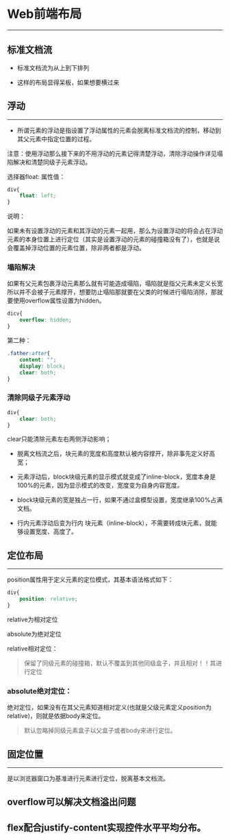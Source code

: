 # Web前端布局

---

## 标准文档流

* 标准文档流为从上到下排列

* 这样的布局显得呆板，如果想要横过来







## 浮动

---

* 所谓元素的浮动是指设置了浮动属性的元素会脱离标准文档流的控制，移动到其父元素中指定位置的过程。

注意：使用浮动那么接下来的不用浮动的元素记得清楚浮动，清除浮动操作详见塌陷解决和清楚同级子元素浮动。

选择器float: 属性值：

```css
div{
    float: left;
}
```

说明：

如果未有设置浮动的元素和其浮动的元素一起用，那么为设置浮动的将会占在浮动元素的本身位置上进行定位（其实是设置浮动的元素的碰撞箱没有了），也就是说会覆盖掉浮动位置的元素位置，除非两者都是浮动。

### 塌陷解决

如果有父元素包裹浮动元素那么就有可能造成塌陷，塌陷就是指父元素未定义长宽所以并不会被子元素撑开，想要防止塌陷那就要在父类的时候进行塌陷消除，那就要使用overflow属性设置为hidden。

```css
dicv{
    overflow: hidden;
}
```

第二种：
```css
.father:after{
	content: "";
	display: block;
	clear: both;
}
```



### 清除同级子元素浮动

```css
div{
    clear: both;
}
```

clear只能清除元素左右两侧浮动影响；

* 脱离文档流之后，块元素的宽度和高度默认被内容撑开，除非事先定义好高宽；

* 元素浮动后，block块级元素的显示模式就变成了inline-block，宽度本身是100%的元素，因为显示模式的改变，宽度变为自身内容宽度。

* block块级元素的宽是独占一行，如果不通过盒模型设置，宽度继承100%占满文档。
* 行内元素浮动后变为行内 块元素（inline-block），不需要转成块元素，就能够设置宽度、高度了。







## 定位布局

---

position属性用于定义元素的定位模式，其基本语法格式如下：

```css
div{
	position: relative;
}
```

relative为相对定位

absolute为绝对定位

relative相对定位：

> 保留了同级元素的碰撞箱，默认不覆盖到其他同级盒子，并且相对！！其进行定位

### absolute绝对定位：

绝对定位，如果没有在其父元素知道相对定义(也就是父级元素定义position为relative)，则就是依据body来定位。

> 默认忽略掉同级元素盒子以父盒子或者body来进行定位。







## 固定位置

---

是以浏览器窗口为基准进行元素进行定位，脱离基本文档流。



## overflow可以解决文档溢出问题







## flex配合justify-content实现控件水平平均分布。
